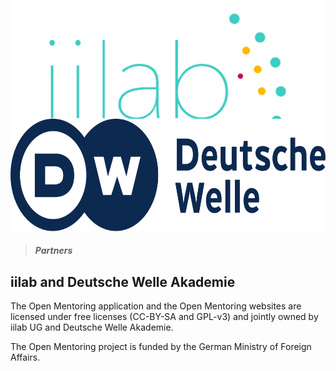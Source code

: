 <div class="row"><div style="margin-top: -50px;" class="col-md-3 col-md-offset-3 col-xs-6"><img src="images/iilab-logo.svg" style="min-height: 180px;" class="img-responsive"></div><div style="margin-top: -50px;" class="col-md-3 col-xs-6"><img src="images/dwa-logo.svg" style="min-height: 180px;" class="img-responsive"></div></div>

> ##### Partners

## iilab and Deutsche Welle Akademie

The Open Mentoring application and the Open Mentoring websites are licensed under free licenses (CC-BY-SA and GPL-v3) and jointly owned by iilab UG and Deutsche Welle Akademie.

The Open Mentoring project is funded by the German Ministry of Foreign Affairs.
